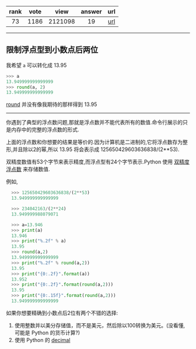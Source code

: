 
| rank | vote | view | answer | url |
|:-:|:-:|:-:|:-:|:-:|
|73|1186|2121098|19| [url](http://stackoverflow.com/questions/455612/limiting-floats-to-two-decimal-points) |
***

## 限制浮点型到小数点后两位

我希望 `a` 可以转化成 13.95

```python
>>> a
13.949999999999999
>>> round(a, 2)
13.949999999999999
```

[round](https://docs.python.org/2/library/functions.html#round) 并没有像我期待的那样得到 13.95

***

你遇到了典型的浮点数问题,那就是浮点数并不能代表所有的数值.命令行展示的只是内存中的完整的浮点数的形式.

上面的浮点数和你想要的结果是等价的.因为计算机是二进制的,它将浮点数存为整形,并且除以2的幂,所以 13.95 将会表示成 125650429603636838/(2**53).

双精度数值有53个字节来表示精度,而浮点型有24个字节表示.Python 使用 [双精度浮点数](http://docs.python.org/tutorial/floatingpoint.html) 来存储数值.

例如,

```python
  >>> 125650429603636838/(2**53)
  13.949999999999999

  >>> 234042163/(2**24)
  13.949999988079071

  >>> a=13.946
  >>> print(a)
  13.946
  >>> print("%.2f" % a)
  13.95
  >>> round(a,2)
  13.949999999999999
  >>> print("%.2f" % round(a,2))
  13.95
  >>> print("{0:.2f}".format(a))
  13.952
  >>> print("{0:.2f}".format(round(a,2)))
  13.95
  >>> print("{0:.15f}".format(round(a,2)))
  13.949999999999999
```

如果你想要精确到小数点后2位有两个不错的选择:

1. 使用整数并以美分存储值，而不是美元，然后除以100转换为美元。(没看懂,可能是 Python 的货币计算?)
2. 使用 Python 的 [decimal](http://docs.python.org/library/decimal.html)